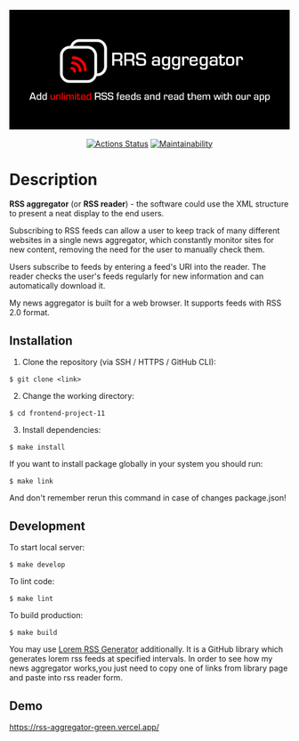 <p align="center">
  <a href="https://rss-aggregator-green.vercel.app/">
    <img alt="aggregator" src="assets/banner.png">
  </a>
</p>

<p align="center">
  <a href="https://github.com/evgeniyworkbel/frontend-project-11/actions"><img alt="Actions Status" src="https://github.com/evgeniyworkbel/frontend-project-11/workflows/hexlet-check/badge.svg"></a>
  <a href="https://codeclimate.com/github/evgeniyworkbel/frontend-project-11/maintainability"><img alt="Maintainability" src="https://api.codeclimate.com/v1/badges/95877815d99af49bcb3d/maintainability"></a>
</p>

# Description

**RSS aggregator** (or **RSS reader**) - the software could use the XML structure to present a neat display to the end users.

Subscribing to RSS feeds can allow a user to keep track of many different websites in a single news aggregator, which constantly monitor sites for new content, removing the need for the user to manually check them. 

Users subscribe to feeds by entering a feed's URI into the reader. The reader checks the user's feeds regularly for new information and can automatically download it.

My news aggregator is built for a web browser. It supports feeds with RSS 2.0 format.

## Installation

1. Clone the repository (via SSH / HTTPS / GitHub CLI):
```
$ git clone <link>
```

2. Change the working directory:
```
$ cd frontend-project-11
```

3. Install dependencies:
```
$ make install
```

If you want to install package globally in your system you should run:
```
$ make link
```
And don't remember rerun this command in case of changes package.json!

## Development

To start local server:
```
$ make develop
```

To lint code:
```
$ make lint
```

To build production:
```
$ make build
```

You may use [Lorem RSS Generator](https://github.com/mbertolacci/lorem-rss) additionally. It is a GitHub library which generates lorem rss feeds at specified intervals. In order to see how my news aggregator works,you just need to copy one of links from library page and paste into rss reader form.

## Demo
https://rss-aggregator-green.vercel.app/
